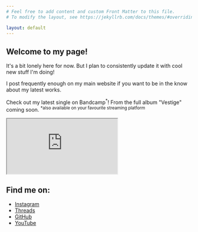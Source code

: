 ```yaml
---
# Feel free to add content and custom Front Matter to this file.
# To modify the layout, see https://jekyllrb.com/docs/themes/#overriding-theme-defaults

layout: default
---
```

## Welcome to my page!

It's a bit lonely here for now. But I plan to consistently update it with cool new stuff I'm doing!

I post frequently enough on my main website if you want to be in the know about my latest works.

Check out my latest single on Bandcamp<sup>*</sup>! From the full album "Vestige" coming soon. <sup>*also available on your favourite streaming platform<sup>
<aside>
    <iframe id="bandcampPlayer" title="Audio Player for 'Nice While it Lasted by Limentum' from Bandcamp" src="https://bandcamp.com/EmbeddedPlayer/album=27578427/size=large/bgcol=333333/linkcol=4ec5ec/artwork=small/transparent=true/">
        <a href="https://limentum.bandcamp.com/album/vestige">Vestige by Limentum</a>
    </iframe>
</aside>

<nav aria-label="Social navigation" id="social">
    <h2>Find me on:</h2>
    <ul>
        <li><a href="https://instagram.com/{{ site.instagram_username }}" title="Instagram">Instagram</a></li>
        <li><a href="https://threads.net/{{ site.threads_username }}" title="Threads">Threads</a></li>
        <li><a href="https://github.com/{{ site.github_username }}" title="GitHub">GitHub</a></li>
        <li><a href="https://www.youtube.com/{{ site.youtube_username }}" title="YouTube">YouTube</a></li>
    </ul>
</nav>